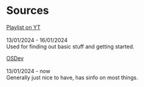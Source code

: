 # Sources


[Playlist on YT](https://www.youtube.com/playlist?list=PLm3B56ql_akNcvH8vvJRYOc7TbYhRs19M)<br>   
13/01/2024 - 16/01/2024<br>
Used for finding out basic stuff and getting started.<br>  

[OSDev](https://wiki.osdev.org/Main_Page)<br>   
13/01/2024 - now<br>
Generally just nice to have, has sinfo on most things.<br>  